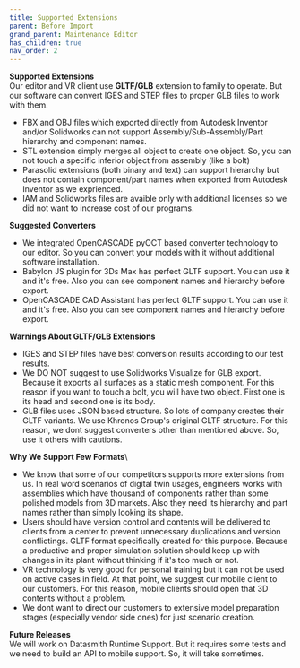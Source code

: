 ```yaml
---
title: Supported Extensions
parent: Before Import
grand_parent: Maintenance Editor
has_children: true
nav_order: 2
---
```


**Supported Extensions**\
Our editor and VR client use **GLTF/GLB** extension to family to operate. But our software can convert IGES and STEP files to proper GLB files to work with them.

+ FBX and OBJ files which exported directly from Autodesk Inventor and/or Solidworks can not support Assembly/Sub-Assembly/Part hierarchy and component names.
+ STL extension simply merges all object to create one object. So, you can not touch a specific inferior object from assembly (like a bolt)
+ Parasolid extensions (both binary and text) can support hierarchy but does not contain component/part names when exported from Autodesk Inventor as we exprienced.
+ IAM and Solidworks files are avaible only with additional licenses so we did not want to increase cost of our programs.

**Suggested Converters**
+ We integrated OpenCASCADE pyOCT based converter technology to our editor. So you can convert your models with it without additional software installation.
+ Babylon JS plugin for 3Ds Max has perfect GLTF support. You can use it and it's free. Also you can see component names and hierarchy before export.
+ OpenCASCADE CAD Assistant has perfect GLTF support. You can use it and it's free. Also you can see component names and hierarchy before export.

**Warnings About GLTF/GLB Extensions**
+ IGES and STEP files have best conversion results according to our test results.
+ We DO NOT suggest to use Solidworks Visualize for GLB export. Because it exports all surfaces as a static mesh component. For this reason if you want to touch a bolt, you will have two object. First one is its head and second one is its body.
+ GLB files uses JSON based structure. So lots of company creates their GLTF variants. We use Khronos Group's original GLTF structure. For this reason, we dont suggest converters other than mentioned above. So, use it others with cautions.

**Why We Support Few Formats**\
+ We know that some of our competitors supports more extensions from us. In real word scenarios of digital twin usages, engineers works with assemblies which have thousand of components rather than some polished models from 3D markets. Also they need its hierarchy and part names rather than simply looking its shape.
+ Users should have version control and contents will be delivered to clients from a center to prevent unnecessary duplications and version conflictings. GLTF format specifically created for this purpose. Because a productive and proper simulation solution should keep up with changes in its plant without thinking if it's too much or not. 
+ VR technology is very good for personal training but it can not be used on active cases in field. At that point, we suggest our mobile client to our customers. For this reason, mobile clients should open that 3D contents without a problem.
+ We dont want to direct our customers to extensive model preparation stages (especially vendor side ones) for just scenario creation.

**Future Releases**\
We will work on Datasmith Runtime Support. But it requires some tests and we need to build an API to mobile support. So, it will take sometimes. 
